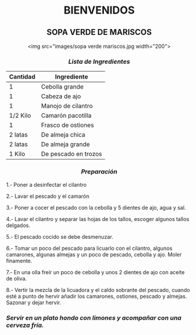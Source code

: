 <div align="center">

# BIENVENIDOS


## **SOPA VERDE DE MARISCOS**

<p align="center">


<img src="images/sopa verde mariscos.jpg width="200">


</p>

### *Lista de Ingredientes*

<div align="center">


| Cantidad | Ingrediente          |
|----------|--------------------  |
| 1        | Cebolla grande       |
| 1        | Cabeza de ajo        |
| 1        | Manojo de cilantro   |
| 1/2 Kilo | Camarón pacotilla    |
| 1        | Frasco de ostiones   |
| 2 latas  | De almeja chica      |
| 2 latas  | De almeja grande     |
| 1 Kilo   | De pescado en trozos |

</div>

### *Preparación*
</div>

1.- Poner a desinfectar el cilantro

2.- Lavar el pescado y el camarón

3.- Poner a cocer el pescado con la cebolla y 5 dientes de ajo, agua y sal.

4.- Lavar el cilantro y separar las hojas de los tallos, escoger algunos tallos delgados.

5.- El pescado cocido se debe desmenuzar.

6.- Tomar un poco del pescado para  licuarlo con el cilantro, algunos camarones, algunas almejas y un poco de pescado, cebolla y ajo. Moler finamente.

7.- En una olla freír un poco de cebolla y unos 2 dientes de ajo con aceite de oliva.

8.- Vertir la mezcla de la licuadora y el caldo sobrante del pescado, cuando esté a punto de hervir añadir los camarones, ostiones, pescado y almejas. Sazonar y dejar hervir.


### *Servir en un plato hondo con limones y acompañar con una cerveza fría.*








